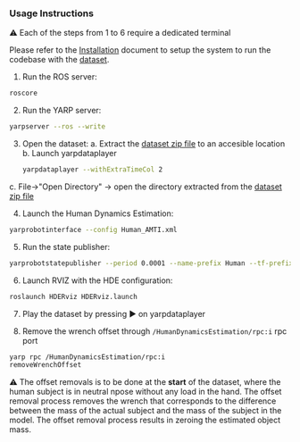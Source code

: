 ### Usage Instructions

:warning: Each of the steps from 1 to 6 require a dedicated terminal

Please refer to the [Installation](./installation.md) document to setup the system to run the codebase with the [dataset](./dataset).

1. Run the ROS server:  
```bash
roscore
```

2. Run the YARP server:
```bash
yarpserver --ros --write
```

3. Open the dataset:
  a. Extract the [dataset zip file](./dataset) to an accesible location
  b. Launch yarpdataplayer   
    ```bash 
    yarpdataplayer --withExtraTimeCol 2 
    ```
  c.  File->"Open Directory" -> open the directory extracted from the [dataset zip file](./Dataset)

4. Launch the Human Dynamics Estimation:
  ```bash
  yarprobotinterface --config Human_AMTI.xml
  ```
  
5. Run the state publisher:
  ```bash
  yarprobotstatepublisher --period 0.0001 --name-prefix Human --tf-prefix /Human/ --model humanSubject02_66dof.urdf --reduced-model true --base-frame Pelvis --jointstates-topic "/Human/joint_states"
  ```
  
6. Launch RVIZ with the HDE configuration:
  ```bash
  roslaunch HDERviz HDERviz.launch
  ```
  
7. Play the dataset by pressing :arrow_forward: on yarpdataplayer

8. Remove the wrench offset through `/HumanDynamicsEstimation/rpc:i` rpc port
```bash
yarp rpc /HumanDynamicsEstimation/rpc:i
removeWrenchOffset
```

⚠️ The offset removals is to be done at the **start** of the dataset, where the human subject is in neutral npose without any load in the hand. The offset removal process removes the wrench that corresponds to the difference between the mass of the actual subject and the mass of the
subject in the model. The offset removal process results in zeroing the estimated object mass.

